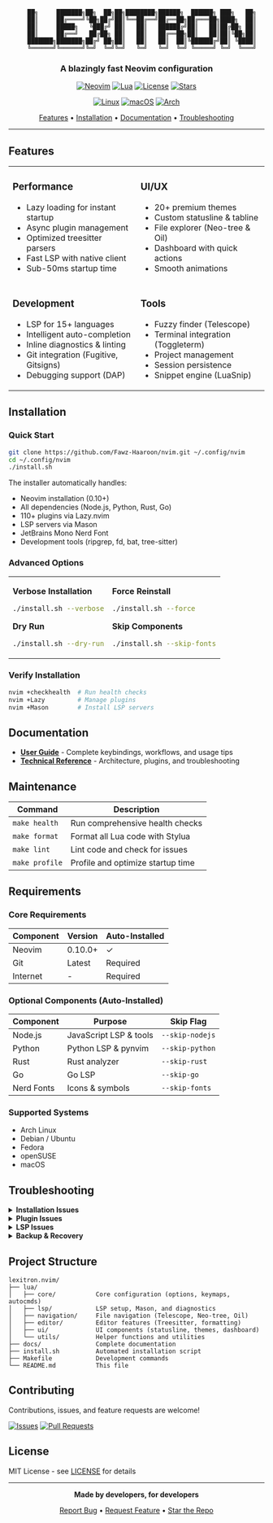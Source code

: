 <div align="center">


       ██╗     ███████╗██╗  ██╗██╗████████╗██████╗  ██████╗ ███╗   ██╗
       ██║     ██╔════╝╚██╗██╔╝██║╚══██╔══╝██╔══██╗██╔═══██╗████╗  ██║
       ██║     █████╗   ╚███╔╝ ██║   ██║   ██████╔╝██║   ██║██╔██╗ ██║
       ██║     ██╔══╝   ██╔██╗ ██║   ██║   ██╔══██╗██║   ██║██║╚██╗██║
       ███████╗███████╗██╔╝ ██╗██║   ██║   ██║  ██║╚██████╔╝██║ ╚████║
       ╚══════╝╚══════╝╚═╝  ╚═╝╚═╝   ╚═╝   ╚═╝  ╚═╝ ╚═════╝ ╚═╝  ╚═══╝


### A blazingly fast Neovim configuration


[![Neovim](https://img.shields.io/badge/Neovim-0.10+-57A143?style=for-the-badge&logo=neovim&logoColor=white)](https://neovim.io)
[![Lua](https://img.shields.io/badge/Lua-5.1+-2C2D72?style=for-the-badge&logo=lua&logoColor=white)](http://www.lua.org)
[![License](https://img.shields.io/badge/License-MIT-yellow?style=for-the-badge)](LICENSE)
[![Stars](https://img.shields.io/github/stars/Fawz-Haaroon/nvim?style=for-the-badge&color=orange)](https://github.com/Fawz-Haaroon/nvim/stargazers)

[![Linux](https://img.shields.io/badge/Linux-FCC624?style=for-the-badge&logo=linux&logoColor=black)](https://www.linux.org/)
[![macOS](https://img.shields.io/badge/macOS-000000?style=for-the-badge&logo=apple&logoColor=white)](https://www.apple.com/macos/)
[![Arch](https://img.shields.io/badge/Arch_Linux-1793D1?style=for-the-badge&logo=arch-linux&logoColor=white)](https://archlinux.org/)

[Features](#features) • [Installation](#installation) • [Documentation](#documentation) • [Troubleshooting](#troubleshooting)

</div>

---

## Features

<table>
<tr>
<td width="50%">

### Performance
- Lazy loading for instant startup
- Async plugin management
- Optimized treesitter parsers
- Fast LSP with native client
- Sub-50ms startup time

</td>
<td width="50%">

### UI/UX
- 20+ premium themes
- Custom statusline & tabline
- File explorer (Neo-tree & Oil)
- Dashboard with quick actions
- Smooth animations

</td>
</tr>
<tr>
<td>

### Development
- LSP for 15+ languages
- Intelligent auto-completion
- Inline diagnostics & linting
- Git integration (Fugitive, Gitsigns)
- Debugging support (DAP)

</td>
<td>

### Tools
- Fuzzy finder (Telescope)
- Terminal integration (Toggleterm)
- Project management
- Session persistence
- Snippet engine (LuaSnip)

</td>
</tr>
</table>

## Installation

### Quick Start

```bash
git clone https://github.com/Fawz-Haaroon/nvim.git ~/.config/nvim
cd ~/.config/nvim
./install.sh
```

The installer automatically handles:
- Neovim installation (0.10+)
- All dependencies (Node.js, Python, Rust, Go)
- 110+ plugins via Lazy.nvim
- LSP servers via Mason
- JetBrains Mono Nerd Font
- Development tools (ripgrep, fd, bat, tree-sitter)

### Advanced Options

<table>
<tr>
<td>

**Verbose Installation**
```bash
./install.sh --verbose
```

**Dry Run**
```bash
./install.sh --dry-run
```

</td>
<td>

**Force Reinstall**
```bash
./install.sh --force
```

**Skip Components**
```bash
./install.sh --skip-fonts
```

</td>
</tr>
</table>

### Verify Installation

```bash
nvim +checkhealth  # Run health checks
nvim +Lazy         # Manage plugins
nvim +Mason        # Install LSP servers
```

## Documentation

- **[User Guide](docs/Guide.md)** - Complete keybindings, workflows, and usage tips
- **[Technical Reference](docs/Reference.md)** - Architecture, plugins, and troubleshooting

## Maintenance

| Command | Description |
|---------|-------------|
| `make health` | Run comprehensive health checks |
| `make format` | Format all Lua code with Stylua |
| `make lint` | Lint code and check for issues |
| `make profile` | Profile and optimize startup time |

## Requirements

### Core Requirements

| Component | Version | Auto-Installed |
|-----------|---------|----------------|
| Neovim | 0.10.0+ | ✓ |
| Git | Latest | Required |
| Internet | - | Required |

### Optional Components (Auto-Installed)

| Component | Purpose | Skip Flag |
|-----------|---------|----------|
| Node.js | JavaScript LSP & tools | `--skip-nodejs` |
| Python | Python LSP & pynvim | `--skip-python` |
| Rust | Rust analyzer | `--skip-rust` |
| Go | Go LSP | `--skip-go` |
| Nerd Fonts | Icons & symbols | `--skip-fonts` |

### Supported Systems

- Arch Linux
- Debian / Ubuntu
- Fedora
- openSUSE
- macOS

## Troubleshooting

<details>
<summary><b>Installation Issues</b></summary>

**Check installation logs:**
```bash
cat ~/.cache/lexitron-nvim-installer/install_*.log
cat ~/.cache/lexitron-nvim-installer/errors_*.log
```

**Retry with verbose output:**
```bash
./install.sh --verbose --force
./install.sh --skip-nodejs --skip-fonts  # Skip problematic components
```

**Manual dependency installation:**
```bash
# Arch Linux
sudo pacman -S ripgrep fd bat tree-sitter neovim nodejs python rust

# Debian/Ubuntu
sudo apt install ripgrep fd-find bat neovim nodejs python3 rustc

# macOS
brew install ripgrep fd bat tree-sitter neovim node python rust
```

</details>

<details>
<summary><b>Plugin Issues</b></summary>

**Sync and update plugins:**
```bash
nvim "+Lazy sync"       # Sync all plugins
nvim +Lazy              # Open plugin manager UI
nvim +checkhealth       # Check plugin health
```

**Clear plugin cache:**
```bash
rm -rf ~/.local/share/nvim
rm -rf ~/.cache/nvim
nvim +Lazy restore
```

</details>

<details>
<summary><b>LSP Issues</b></summary>

**Check LSP status:**
```bash
nvim +LspInfo                   # Current LSP status
nvim +Mason                     # Manage LSP servers
nvim "+checkhealth mason"       # Mason health check
nvim "+checkhealth lspconfig"   # LSP config health
```

**Reinstall LSP server:**
```bash
nvim "+MasonUninstall <server>"  # Uninstall
nvim "+MasonInstall <server>"    # Reinstall
```

</details>

<details>
<summary><b>Backup & Recovery</b></summary>

**List available backups:**
```bash
ls -lh ~/.local/share/lexitron-nvim-backups/
```

**Restore from backup:**
```bash
cp -r ~/.local/share/lexitron-nvim-backups/nvim_config_<timestamp> ~/.config/nvim
```

**Clean reinstall:**
```bash
rm -rf ~/.config/nvim ~/.local/share/nvim ~/.cache/nvim
git clone https://github.com/Fawz-Haaroon/nvim.git ~/.config/nvim
cd ~/.config/nvim && ./install.sh
```

</details>

## Project Structure

```
lexitron.nvim/
├── lua/
│   ├── core/           Core configuration (options, keymaps, autocmds)
│   ├── lsp/            LSP setup, Mason, and diagnostics
│   ├── navigation/     File navigation (Telescope, Neo-tree, Oil)
│   ├── editor/         Editor features (Treesitter, formatting)
│   ├── ui/             UI components (statusline, themes, dashboard)
│   └── utils/          Helper functions and utilities
├── docs/               Complete documentation
├── install.sh          Automated installation script
├── Makefile            Development commands
└── README.md           This file
```

## Contributing

Contributions, issues, and feature requests are welcome!

[![Issues](https://img.shields.io/github/issues/Fawz-Haaroon/nvim?style=flat-square)](https://github.com/Fawz-Haaroon/nvim/issues)
[![Pull Requests](https://img.shields.io/github/issues-pr/Fawz-Haaroon/nvim?style=flat-square)](https://github.com/Fawz-Haaroon/nvim/pulls)

## License

MIT License - see [LICENSE](LICENSE) for details

---

<div align="center">

**Made by developers, for developers**

[Report Bug](https://github.com/Fawz-Haaroon/nvim/issues) • [Request Feature](https://github.com/Fawz-Haaroon/nvim/issues) • [Star the Repo](https://github.com/Fawz-Haaroon/nvim/stargazers)

</div>
